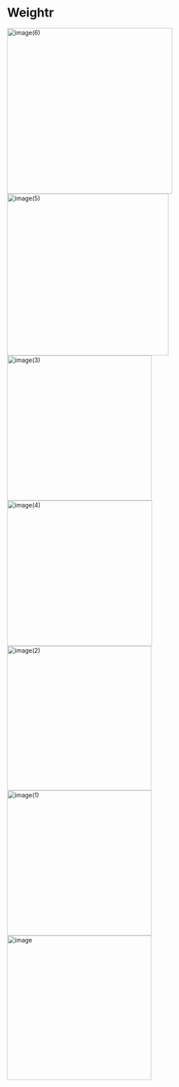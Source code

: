 # Weightr

<img width="385" alt="image(6)" src="https://user-images.githubusercontent.com/40308970/164894676-33adbed6-492e-4beb-b35d-0d29550a88b6.png">

<img width="376" alt="image(5)" src="https://user-images.githubusercontent.com/40308970/164894684-68ba61c8-fd56-4a0b-8db7-f7d6b0f7ade2.png">

<img width="337" alt="image(3)" src="https://user-images.githubusercontent.com/40308970/164894692-bc67448f-90cd-49dc-b702-6bd16f09ad41.png">

<img width="338" alt="image(4)" src="https://user-images.githubusercontent.com/40308970/164894702-71ddf688-3c1e-416b-b4f6-8cee56e92046.png">

<img width="336" alt="image(2)" src="https://user-images.githubusercontent.com/40308970/164894708-aa1dacc6-9dd1-44f5-8d9f-e3651390c21a.png">

<img width="337" alt="image(1)" src="https://user-images.githubusercontent.com/40308970/164894711-e01b4368-19fb-4b8b-ba03-5e6e63456cf6.png">

<img width="336" alt="image" src="https://user-images.githubusercontent.com/40308970/164894714-9b326458-c6c7-4351-b7a7-328cf7c07a0c.png">
